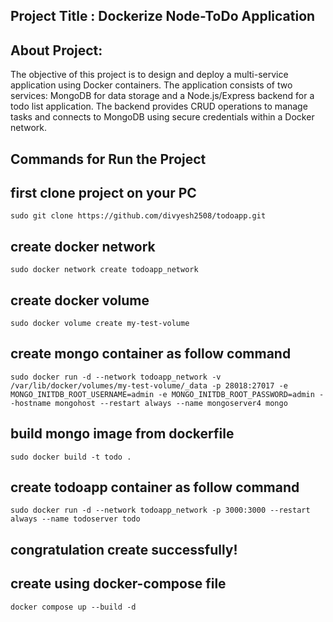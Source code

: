 ## Project Title : Dockerize Node-ToDo Application 

## About Project:
The objective of this project is to design and deploy a multi-service application using Docker containers. The application consists of two services: MongoDB for data storage and a Node.js/Express backend for a todo list application. The backend provides CRUD operations to manage tasks and connects to MongoDB using secure credentials within a Docker network.

## Commands for Run the Project

## first clone project on your PC
 `sudo git clone https://github.com/divyesh2508/todoapp.git`

## create docker network
 `sudo docker network create todoapp_network`

## create docker volume
 `sudo docker volume create my-test-volume` 

## create mongo container as follow command 
 `sudo docker run -d --network todoapp_network -v /var/lib/docker/volumes/my-test-volume/_data -p 28018:27017 -e MONGO_INITDB_ROOT_USERNAME=admin -e MONGO_INITDB_ROOT_PASSWORD=admin --hostname mongohost --restart always --name mongoserver4 mongo`

## build mongo image from dockerfile
 `sudo docker build -t todo .`

## create todoapp container as follow command
 `sudo docker run -d --network todoapp_network -p 3000:3000 --restart always --name todoserver todo`

## congratulation create successfully!

## create using docker-compose file
 `docker compose up --build -d`
